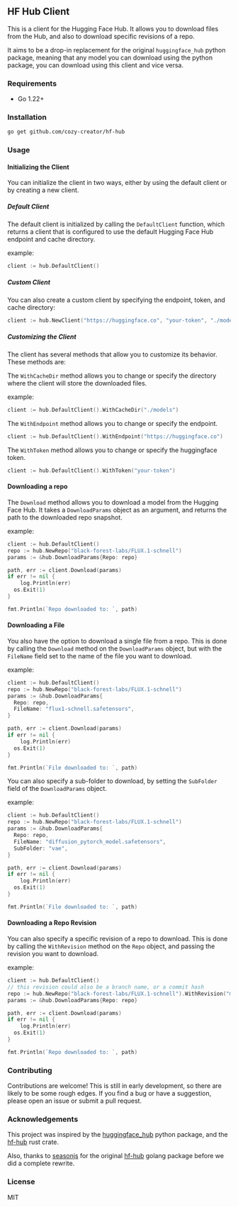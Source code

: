 ## HF Hub Client

This is a client for the Hugging Face Hub. It allows you to download files from the Hub, and also to download specific revisions of a repo.

It aims to be a drop-in replacement for the original `huggingface_hub` python package, meaning that any model you can download using the python package, you can download using this client and vice versa.

### Requirements

- Go 1.22+

### Installation

```bash
go get github.com/cozy-creator/hf-hub
```

### Usage

#### Initializing the Client

You can initialize the client in two ways, either by using the default client or by creating a new client.

##### Default Client

The default client is initialized by calling the `DefaultClient` function, which returns a client that is configured to use the default Hugging Face Hub endpoint and cache directory.

example:
```go
client := hub.DefaultClient()
```

##### Custom Client

You can also create a custom client by specifying the endpoint, token, and cache directory:

```go
client := hub.NewClient("https://huggingface.co", "your-token", "./models")
```

##### Customizing the Client
The client has several methods that allow you to customize its behavior. These methods are:

The `WithCacheDir` method allows you to change or specify the directory where the client will store the downloaded files.

example:
```go
client := hub.DefaultClient().WithCacheDir("./models")
```

The `WithEndpoint` method allows you to change or specify the endpoint.
```go
client := hub.DefaultClient().WithEndpoint("https://huggingface.co")
```

The `WithToken` method allows you to change or specify the huggingface token.
```go
client := hub.DefaultClient().WithToken("your-token")
```

#### Downloading a repo

The `Download` method allows you to download a model from the Hugging Face Hub. It takes a `DownloadParams` object as an argument, and returns the path to the downloaded repo snapshot.

example:
```go
client := hub.DefaultClient()
repo := hub.NewRepo("black-forest-labs/FLUX.1-schnell")
params := &hub.DownloadParams{Repo: repo}

path, err := client.Download(params)
if err != nil {
	log.Println(err)
  os.Exit(1)
}

fmt.Println(`Repo downloaded to: `, path)
```


#### Downloading a File

You also have the option to download a single file from a repo. This is done by calling the `Download` method on the `DownloadParams` object, but with the `FileName` field set to the name of the file you want to download.

example:
```go
client := hub.DefaultClient()
repo := hub.NewRepo("black-forest-labs/FLUX.1-schnell")
params := &hub.DownloadParams{
  Repo: repo, 
  FileName: "flux1-schnell.safetensors",
}

path, err := client.Download(params)
if err != nil {
	log.Println(err)
  os.Exit(1)
}

fmt.Println(`File downloaded to: `, path)
```

You can also specify a sub-folder to download, by setting the `SubFolder` field of the `DownloadParams` object.

example:
```go
client := hub.DefaultClient()
repo := hub.NewRepo("black-forest-labs/FLUX.1-schnell")
params := &hub.DownloadParams{
  Repo: repo, 
  FileName: "diffusion_pytorch_model.safetensors",
  SubFolder: "vae",
}

path, err := client.Download(params)
if err != nil {
	log.Println(err)
  os.Exit(1)
}

fmt.Println(`File downloaded to: `, path)
```

#### Downloading a Repo Revision

You can also specify a specific revision of a repo to download. This is done by calling the `WithRevision` method on the `Repo` object, and passing the revision you want to download.

example:
```go
client := hub.DefaultClient()
// this revision could also be a branch name, or a commit hash
repo := hub.NewRepo("black-forest-labs/FLUX.1-schnell").WithRevision("main")
params := &hub.DownloadParams{Repo: repo}

path, err := client.Download(params)
if err != nil {
	log.Println(err)
  os.Exit(1)
}

fmt.Println(`Repo downloaded to: `, path)
```

### Contributing

Contributions are welcome! This is still in early development, so there are likely to be some rough edges.
If you find a bug or have a suggestion, please open an issue or submit a pull request.

### Acknowledgements

This project was inspired by the [huggingface_hub](https://github.com/huggingface/huggingface_hub) python package, and the [hf-hub](https://github.com/huggingface/hf-hub) rust crate.

Also, thanks to [seasonjs](https://github.com/seasonjs) for the original [hf-hub](https://github.com/seasonjs/hf-hub) golang package before we did a complete rewrite.

### License

MIT